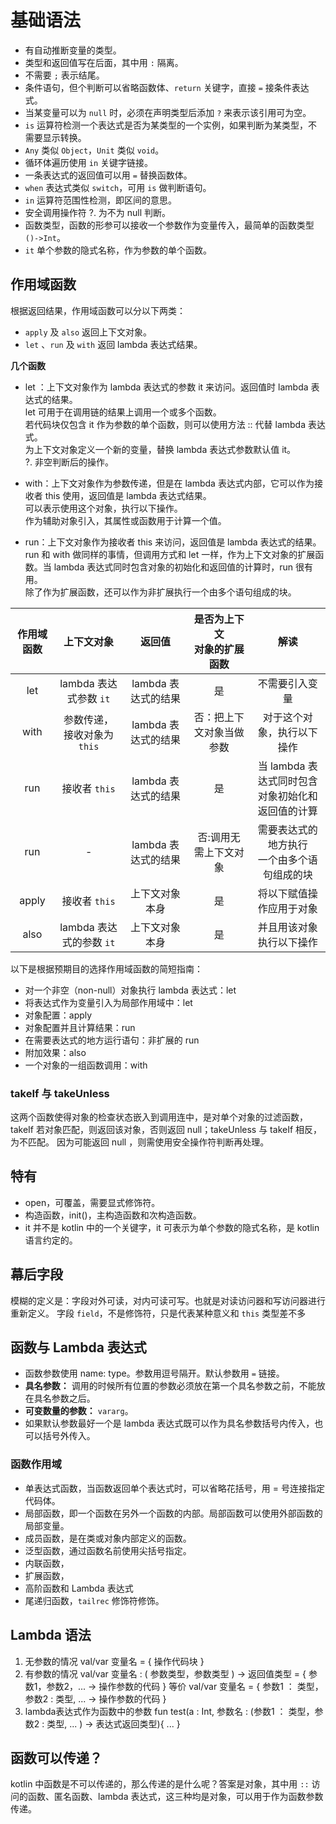 # 基础语法
* 有自动推断变量的类型。
* 类型和返回值写在后面，其中用 `:` 隔离。
* 不需要 `;` 表示结尾。
* 条件语句，但个判断可以省略函数体、`return` 关键字，直接 `=` 接条件表达式。
* 当某变量可以为 `null` 时，必须在声明类型后添加 `?` 来表示该引用可为空。
* `is` 运算符检测一个表达式是否为某类型的一个实例，如果判断为某类型，不需要显示转换。
* `Any` 类似 `Object`，`Unit` 类似 `void`。
* 循环体遍历使用 `in` 关键字链接。
* 一条表达式的返回值可以用 `=` 替换函数体。
* `when` 表达式类似 `switch`，可用 `is` 做判断语句。
* `in` 运算符范围性检测，即区间的意思。
* 安全调用操作符 ?. 为不为 null 判断。
* 函数类型，函数的形参可以接收一个参数作为变量传入，最简单的函数类型 `()->Int`。
* `it` 单个参数的隐式名称，作为参数的单个函数。



## 作用域函数
根据返回结果，作用域函数可以分以下两类：
* `apply` 及 `also` 返回上下文对象。
* `let` 、`run` 及 `with` 返回 lambda 表达式结果。

**几个函数**
* let ：上下文对象作为 lambda 表达式的参数 it 来访问。返回值时 lambda 表达式的结果。<br/>
let 可用于在调用链的结果上调用一个或多个函数。<br/>
若代码块仅包含 it 作为参数的单个函数，则可以使用方法 :: 代替 lambda 表达式。<br/>
为上下文对象定义一个新的变量，替换 lambda 表达式参数默认值 it。<br/>
?. 非空判断后的操作。

* with：上下文对象作为参数传递，但是在 lambda 表达式内部，它可以作为接收者 this 使用，返回值是 lambda 表达式结果。<br/>
可以表示使用这个对象，执行以下操作。<br/>
作为辅助对象引入，其属性或函数用于计算一个值。

* run：上下文对象作为接收者 this 来访问，返回值是 lambda 表达式的结果。<br/>
run 和 with 做同样的事情，但调用方式和 let 一样，作为上下文对象的扩展函数。当 lambda 表达式同时包含对象的初始化和返回值的计算时，run 很有用。<br/>
除了作为扩展函数，还可以作为非扩展执行一个由多个语句组成的块。

|作用域函数|上下文对象|返回值|是否为上下文<br/>对象的扩展函数|解读|
|:--:|:--:|:--:|:--:|:--:|
|let|lambda 表达式参数 `it` |lambda 表达式的结果|是|不需要引入变量|
|with|参数传递，<br/>接收对象为 `this`|lambda 表达式的结果|否：把上下文对象当做参数|对于这个对象，执行以下操作|
|run|接收者 `this`|lambda 表达式的结果|是|当 lambda 表达式同时包含<br/>对象初始化和返回值的计算|
|run|-|lambda 表达式的结果|否:调用无需上下文对象|需要表达式的地方执行<br/>一个由多个语句组成的块|
|apply|接收者 `this`|上下文对象本身|是|将以下赋值操作应用于对象|
|also|lambda 表达式的参数 `it`|上下文对象本身|是|并且用该对象执行以下操作|

以下是根据预期目的选择作用域函数的简短指南：
* 对一个非空（non-null）对象执行 lambda 表达式：let
* 将表达式作为变量引入为局部作用域中：let
* 对象配置：apply
* 对象配置并且计算结果：run
* 在需要表达式的地方运行语句：非扩展的 run
* 附加效果：also
* 一个对象的一组函数调用：with

### takeIf 与 takeUnless

这两个函数使得对象的检查状态嵌入到调用连中，是对单个对象的过滤函数，takeIf 若对象匹配，则返回该对象，否则返回 null；takeUnless 与 takeIf 相反，为不匹配。
因为可能返回 null ，则需使用安全操作符判断再处理。


## 特有

* open，可覆盖，需要显式修饰符。
*  构造函数，init()，主构造函数和次构造函数。
* it 并不是 kotlin 中的一个关键字，it 可表示为单个参数的隐式名称，是 kotlin 语言约定的。

## 幕后字段
模糊的定义是：字段对外可读，对内可读可写。也就是对读访问器和写访问器进行重新定义。
字段 `field`，不是修饰符，只是代表某种意义和 `this` 类型差不多

## 函数与 Lambda 表达式

* 函数参数使用 name: type。参数用逗号隔开。默认参数用 `=` 链接。
* **具名参数：** 调用的时候所有位置的参数必须放在第一个具名参数之前，不能放在具名参数之后。
* **可变数量的参数：**  `vararg`。
* 如果默认参数最好一个是 lambda 表达式既可以作为具名参数括号内传入，也可以括号外传入。



### 函数作用域

* 单表达式函数，当函数返回单个表达式时，可以省略花括号，用 = 号连接指定代码体。
* 局部函数，即一个函数在另外一个函数的内部。局部函数可以使用外部函数的局部变量。
* 成员函数，是在类或对象内部定义的函数。
* 泛型函数，通过函数名前使用尖括号指定。
* 内联函数，
* 扩展函数，
* 高阶函数和 Lambda 表达式
* 尾递归函数，`tailrec` 修饰符修饰。

## Lambda 语法

1. 无参数的情况
val/var 变量名 = { 操作代码块 }
2. 有参数的情况
val/var 变量名 : ( 参数类型，参数类型 ) -> 返回值类型 = { 参数1，参数2，... -> 操作参数的代码 }
等价
val/var 变量名 = { 参数1 ： 类型，参数2 : 类型, ... -> 操作参数的代码 }
3. lambda表达式作为函数中的参数
fun test(a : Int, 参数名 : (参数1 ： 类型，参数2 : 类型, ... ) -> 表达式返回类型){
        ...
    }


## 函数可以传递？

kotlin 中函数是不可以传递的，那么传递的是什么呢？答案是对象，其中用 `::` 访问的函数、匿名函数、lambda 表达式，这三种均是对象，可以用于作为函数参数传递。
